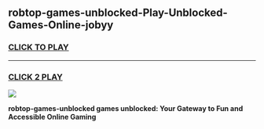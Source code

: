 
## robtop-games-unblocked-Play-Unblocked-Games-Online-jobyy
<h3>
<a href="https://premium76.site?title=robtop-games-unblocked&ref=25A">CLICK TO PLAY</a></h3>
<hr>

<h3>
<a href="https://premium76.site?title=robtop-games-unblocked&ref=25A">CLICK 2 PLAY</a>
  
</h3>

<a href="https://premium76.site?title=robtop-games-unblocked&ref=25A"><img src="https://clearcache.store/games.png"></a>


**robtop-games-unblocked games unblocked: Your Gateway to Fun and Accessible Online Gaming**
